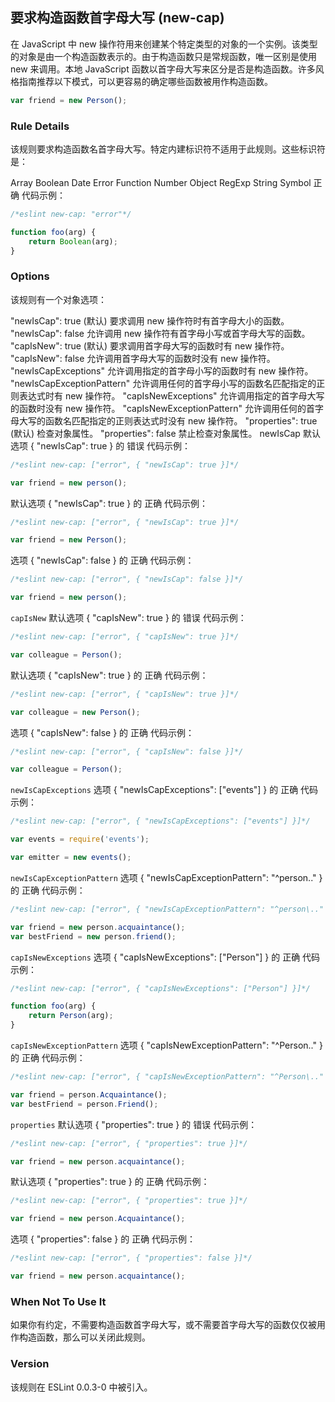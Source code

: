 ## 要求构造函数首字母大写 (new-cap)

在 JavaScript 中 new 操作符用来创建某个特定类型的对象的一个实例。该类型的对象是由一个构造函数表示的。由于构造函数只是常规函数，唯一区别是使用 new 来调用。本地 JavaScript 函数以首字母大写来区分是否是构造函数。许多风格指南推荐以下模式，可以更容易的确定哪些函数被用作构造函数。
```js
var friend = new Person();
```

### Rule Details
该规则要求构造函数名首字母大写。特定内建标识符不适用于此规则。这些标识符是：

Array
Boolean
Date
Error
Function
Number
Object
RegExp
String
Symbol
正确 代码示例：
```js
/*eslint new-cap: "error"*/

function foo(arg) {
    return Boolean(arg);
}
```

### Options
该规则有一个对象选项：

"newIsCap": true (默认) 要求调用 new 操作符时有首字母大小的函数。
"newIsCap": false 允许调用 new 操作符有首字母小写或首字母大写的函数。
"capIsNew": true (默认) 要求调用首字母大写的函数时有 new 操作符。
"capIsNew": false 允许调用首字母大写的函数时没有 new 操作符。
"newIsCapExceptions" 允许调用指定的首字母小写的函数时有 new 操作符。
"newIsCapExceptionPattern" 允许调用任何的首字母小写的函数名匹配指定的正则表达式时有 new 操作符。
"capIsNewExceptions" 允许调用指定的首字母大写的函数时没有 new 操作符。
"capIsNewExceptionPattern" 允许调用任何的首字母大写的函数名匹配指定的正则表达式时没有 new 操作符。
"properties": true (默认) 检查对象属性。
"properties": false 禁止检查对象属性。
newIsCap
默认选项 { "newIsCap": true } 的 错误 代码示例：
```js
/*eslint new-cap: ["error", { "newIsCap": true }]*/

var friend = new person();
```

默认选项 { "newIsCap": true } 的 正确 代码示例：
```js
/*eslint new-cap: ["error", { "newIsCap": true }]*/

var friend = new Person();
```
选项 { "newIsCap": false } 的 正确 代码示例：
```js
/*eslint new-cap: ["error", { "newIsCap": false }]*/

var friend = new person();
```

```capIsNew```
默认选项 { "capIsNew": true } 的 错误 代码示例：
```js
/*eslint new-cap: ["error", { "capIsNew": true }]*/

var colleague = Person();
```

默认选项 { "capIsNew": true } 的 正确 代码示例：
```js
/*eslint new-cap: ["error", { "capIsNew": true }]*/

var colleague = new Person();
```

选项 { "capIsNew": false } 的 正确 代码示例：
```js
/*eslint new-cap: ["error", { "capIsNew": false }]*/

var colleague = Person();
```

```newIsCapExceptions```
选项 { "newIsCapExceptions": ["events"] } 的 正确 代码示例：
```js
/*eslint new-cap: ["error", { "newIsCapExceptions": ["events"] }]*/

var events = require('events');

var emitter = new events();
```

```newIsCapExceptionPattern```
选项 { "newIsCapExceptionPattern": "^person\.." } 的 正确 代码示例：
```js
/*eslint new-cap: ["error", { "newIsCapExceptionPattern": "^person\.." }]*/

var friend = new person.acquaintance();
var bestFriend = new person.friend();
```

```capIsNewExceptions```
选项 { "capIsNewExceptions": ["Person"] } 的 正确 代码示例：
```js
/*eslint new-cap: ["error", { "capIsNewExceptions": ["Person"] }]*/

function foo(arg) {
    return Person(arg);
}
```

```capIsNewExceptionPattern```
选项 { "capIsNewExceptionPattern": "^Person\.." } 的 正确 代码示例：
```js
/*eslint new-cap: ["error", { "capIsNewExceptionPattern": "^Person\.." }]*/

var friend = person.Acquaintance();
var bestFriend = person.Friend();
```

```properties```
默认选项 { "properties": true } 的 错误 代码示例：
```js
/*eslint new-cap: ["error", { "properties": true }]*/

var friend = new person.acquaintance();
```

默认选项 { "properties": true } 的 正确 代码示例：
```js
/*eslint new-cap: ["error", { "properties": true }]*/

var friend = new person.Acquaintance();
```

选项 { "properties": false } 的 正确 代码示例：
```js
/*eslint new-cap: ["error", { "properties": false }]*/

var friend = new person.acquaintance();
```

### When Not To Use It
如果你有约定，不需要构造函数首字母大写，或不需要首字母大写的函数仅仅被用作构造函数，那么可以关闭此规则。

### Version
该规则在 ESLint 0.0.3-0 中被引入。

